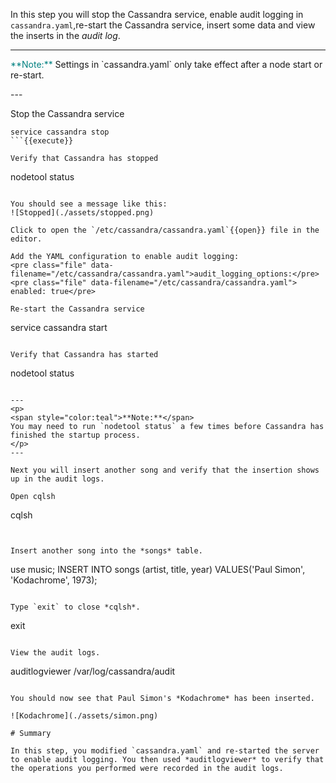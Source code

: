 In this step you will stop the Cassandra service, enable audit logging in `cassandra.yaml`,re-start the Cassandra service, insert some data and view the inserts in the *audit log*.

---
<p>
<span style="color:teal">**Note:**</span> 
Settings in `cassandra.yaml` only take effect after a node start or re-start.
</p>
---

Stop the Cassandra service
```
service cassandra stop
```{{execute}}

Verify that Cassandra has stopped
```
nodetool status
```{{execute}}

You should see a message like this:
![Stopped](./assets/stopped.png)

Click to open the `/etc/cassandra/cassandra.yaml`{{open}} file in the editor.

Add the YAML configuration to enable audit logging:
<pre class="file" data-filename="/etc/cassandra/cassandra.yaml">audit_logging_options:</pre>
<pre class="file" data-filename="/etc/cassandra/cassandra.yaml">    enabled: true</pre>

Re-start the Cassandra service
```
service cassandra start
```{{execute}}

Verify that Cassandra has started
```
nodetool status
```{{execute}}

---
<p>
<span style="color:teal">**Note:**</span> 
You may need to run `nodetool status` a few times before Cassandra has finished the startup process.
</p>
---

Next you will insert another song and verify that the insertion shows up in the audit logs.

Open cqlsh
```
cqlsh
```{{execute}}


Insert another song into the *songs* table.
```
use music;
INSERT INTO songs (artist, title, year) VALUES('Paul Simon', 'Kodachrome', 1973);
```{{execute}}

Type `exit` to close *cqlsh*.
```
exit
```{{execute}}

View the audit logs.
```
auditlogviewer /var/log/cassandra/audit
```{{execute}}

You should now see that Paul Simon's *Kodachrome* has been inserted.

![Kodachrome](./assets/simon.png)

# Summary

In this step, you modified `cassandra.yaml` and re-started the server to enable audit logging. You then used *auditlogviewer* to verify that the operations you performed were recorded in the audit logs.